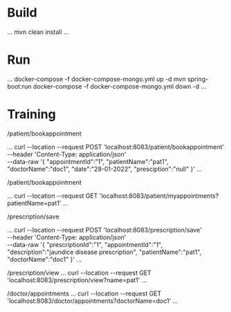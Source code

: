 # Build 
...
mvn clean install
...

# Run
...
docker-compose -f docker-compose-mongo.yml up -d
mvn spring-boot:run
docker-compose -f docker-compose-mongo.yml down -d
...

# Training
/patient/bookappointment

...
curl --location --request POST 'localhost:8083/patient/bookappointment' \
--header 'Content-Type: application/json' \
--data-raw '{
"appointmentId":"1",
"patientName":"pat1",
"doctorName":"doc1",
"date":"28-01-2022",
"presciption":"null"
}'
...

/patient/bookappointment

...
curl --location --request GET 'localhost:8083/patient/myappointments?patientName=pat1'
...

/prescription/save

...
curl --location --request POST 'localhost:8083/prescription/save' \
--header 'Content-Type: application/json' \
--data-raw '{
"prescriptionId":"1",
"appointmentId":"1",
"description":"jaundice disease prescription",
"patientName":"pat1",
"doctorName":"doc1"
}'
...

/prescription/view
...
curl --location --request GET 'localhost:8083/prescription/view?name=pat1'
...

/doctor/appointments
...
curl --location --request GET 'localhost:8083/doctor/appointments?doctorName=doc1'
...